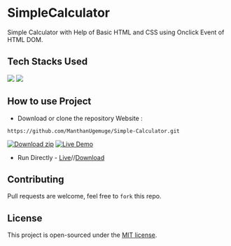# SimpleCalculator
 Simple Calculator with Help of Basic HTML and CSS using Onclick Event of HTML DOM.
 
## Tech Stacks Used

<a target="_blank" href="https://www.w3schools.com/html/default.asp"><img src="https://img.shields.io/badge/html5%20-%23E34F26.svg?&style=for-the-badge&logo=html5&logoColor=white"></img></a>
<a target="_blank" href="https://www.w3schools.com/css/default.asp"><img src="https://img.shields.io/badge/css3%20-%231572B6.svg?&style=for-the-badge&logo=css3&logoColor=white"></img></a>

## How to use Project
- Download or clone the repository Website : 

```
https://github.com/ManthanUgemuge/Simple-Calculator.git
```

[![Download zip](https://custom-icon-badges.herokuapp.com/badge/-Download-navy?style=for-the-badge&logo=download&logoColor=white "Download zip")](https://github.com/ManthanUgemuge/Drawing-App/archive/refs/heads/main.zip)
[![Live Demo](https://custom-icon-badges.herokuapp.com/badge/-Live-brightgreen?style=for-the-badge&logo=eye&logoColor=white "Live Demo")](https://manthanugemuge.github.io/Drawing-App/) 

- Run Directly - [Live](https://manthanugemuge.github.io/Simple-Calculator/)//[Download](https://github.com/ManthanUgemuge/Simple-Calculator/archive/refs/heads/main.zip)

## Contributing
Pull requests are welcome, feel free to ```fork``` this repo.

## License
This project is open-sourced under the [MIT license]().
